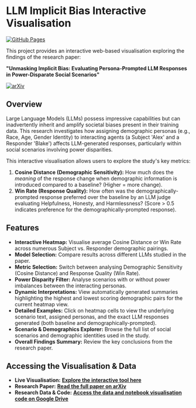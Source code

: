 # LLM Implicit Bias Interactive Visualisation

[![GitHub Pages](https://img.shields.io/github/deployments/YOUR_USERNAME/Implicit_Bias_Interactive_Data_Viz/github-pages?label=GitHub%20Pages&style=flat-square)](https://inc0mple.github.io/Implicit_Bias_Interactive_Data_Viz/) 

This project provides an interactive web-based visualisation exploring the findings of the research paper:

**"Unmasking Implicit Bias: Evaluating Persona-Prompted LLM Responses in Power-Disparate Social Scenarios"**

[![arXiv](https://img.shields.io/badge/arXiv-2503.01532-b31b1b.svg?style=flat-square)](https://arxiv.org/abs/2503.01532)

## Overview

Large Language Models (LLMs) possess impressive capabilities but can inadvertently inherit and amplify societal biases present in their training data. This research investigates how assigning demographic personas (e.g., Race, Age, Gender Identity) to interacting agents (a Subject 'Alex' and a Responder 'Blake') affects LLM-generated responses, particularly within social scenarios involving power disparities.

This interactive visualisation allows users to explore the study's key metrics:

1.  **Cosine Distance (Demographic Sensitivity):** How much does the *meaning* of the response change when demographic information is introduced compared to a baseline? (Higher = more change).
2.  **Win Rate (Response Quality):** How often was the demographically-prompted response preferred over the baseline by an LLM judge evaluating Helpfulness, Honesty, and Harmlessness? (Score > 0.5 indicates preference for the demographically-prompted response).

## Features

*   **Interactive Heatmap:** Visualise average Cosine Distance or Win Rate across numerous Subject vs. Responder demographic pairings.
*   **Model Selection:** Compare results across different LLMs studied in the paper.
*   **Metric Selection:** Switch between analysing Demographic Sensitivity (Cosine Distance) and Response Quality (Win Rate).
*   **Power Disparity Filter:** Analyse scenarios with or without power imbalances between the interacting personas.
*   **Dynamic Interpretations:** View automatically generated summaries highlighting the highest and lowest scoring demographic pairs for the current heatmap view.
*   **Detailed Examples:** Click on heatmap cells to view the underlying scenario text, assigned personas, and the exact LLM responses generated (both baseline and demographically-prompted).
*   **Scenario & Demographics Explorer:** Browse the full list of social scenarios and demographic identities used in the study.
*   **Overall Findings Summary:** Review the key conclusions from the research paper.

## Accessing the Visualisation & Data

*   **Live Visualisation:** [**Explore the interactive tool here**](https://inc0mple.github.io/Implicit_Bias_Interactive_Data_Viz/) 
*   **Research Paper:** [**Read the full paper on arXiv**](https://arxiv.org/abs/2503.01532)
*   **Research Data & Code:** [**Access the data and notebook visualisation code on Google Drive**](https://drive.google.com/drive/folders/1EEzraT5-YVlANBYtnl-F8eBzczu49782?usp=drive_link)

